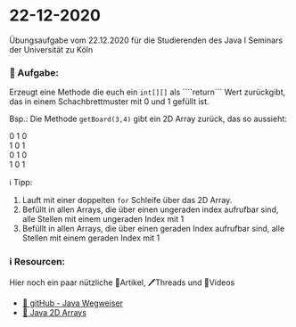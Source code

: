 # 22-12-2020
Übungsaufgabe vom 22.12.2020 für die Studierenden des Java I Seminars der Universität zu Köln

### 📝 Aufgabe:

Erzeugt eine Methode die euch ein ```int[][]``` als ````return``` Wert zurückgibt, das in einem Schachbrettmuster mit 0 und 1 gefüllt ist.

Bsp.: Die Methode ```getBoard(3,4)``` gibt ein 2D Array zurück, das so aussieht:

0 1 0<br/>1 0 1<br/>0 1 0<br/>1 0 1

ℹ️ Tipp:
1. Lauft mit einer doppelten ```for``` Schleife über das 2D Array.
2. Befüllt in allen Arrays, die über einen ungeraden index aufrufbar sind, alle Stellen mit einem ungeraden Index mit 1
3. Befüllt in allen Arrays, die über einen  geraden Index aufrufbar sind, alle Stellen mit einem geraden Index mit 1



### ℹ️ Resourcen:
Hier noch ein paar nützliche 📃Artikel, 🖊️Threads und 🎥Videos

- [📃 gitHub - Java Wegweiser](https://github.com/DH-Cologne/java-wegweiser/blob/master/articles/Arrays.md)
- [📃 Java 2D Arrays](https://www.journaldev.com/747/two-dimensional-array-java)
